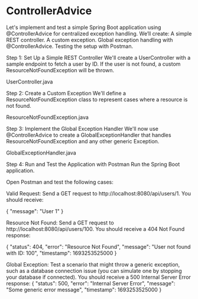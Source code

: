 # ControllerAdvice
Let's implement and test a simple Spring Boot application using @ControllerAdvice for centralized exception handling. 
We’ll create:
A simple REST controller.
A custom exception.
Global exception handling with @ControllerAdvice.
Testing the setup with Postman.

Step 1: Set Up a Simple REST Controller
We'll create a UserController with a sample endpoint to fetch a user by ID. If the user is not found, a custom ResourceNotFoundException will be thrown.

UserController.java

Step 2: Create a Custom Exception
We'll define a ResourceNotFoundException class to represent cases where a resource is not found.

ResourceNotFoundException.java

Step 3: Implement the Global Exception Handler
We'll now use @ControllerAdvice to create a GlobalExceptionHandler that handles ResourceNotFoundException and any other generic Exception.

GlobalExceptionHandler.java

Step 4: Run and Test the Application with Postman
Run the Spring Boot application.

Open Postman and test the following cases:

Valid Request: Send a GET request to http://localhost:8080/api/users/1. You should receive:

{
  "message": "User 1"
}

Resource Not Found: Send a GET request to http://localhost:8080/api/users/100. You should receive a 404 Not Found response:

{
  "status": 404,
  "error": "Resource Not Found",
  "message": "User not found with ID: 100",
  "timestamp": 1693253525000
}

Global Exception: Test a scenario that might throw a generic exception, such as a database connection issue (you can simulate one by stopping your database if connected). You should receive a 500 Internal Server Error response:
{
  "status": 500,
  "error": "Internal Server Error",
  "message": "Some generic error message",
  "timestamp": 1693253525000
}
